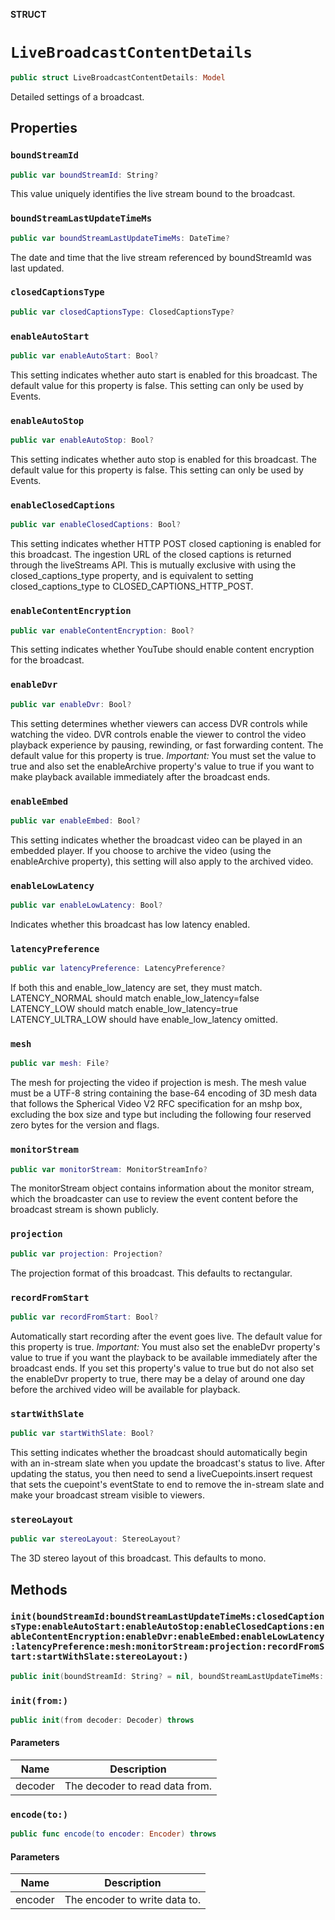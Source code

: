 **STRUCT**

# `LiveBroadcastContentDetails`

```swift
public struct LiveBroadcastContentDetails: Model
```

Detailed settings of a broadcast.

## Properties
### `boundStreamId`

```swift
public var boundStreamId: String?
```

This value uniquely identifies the live stream bound to the broadcast.

### `boundStreamLastUpdateTimeMs`

```swift
public var boundStreamLastUpdateTimeMs: DateTime?
```

The date and time that the live stream referenced by boundStreamId was last updated.

### `closedCaptionsType`

```swift
public var closedCaptionsType: ClosedCaptionsType?
```

### `enableAutoStart`

```swift
public var enableAutoStart: Bool?
```

This setting indicates whether auto start is enabled for this broadcast. The default value for this property is false. This setting can only be used by Events.

### `enableAutoStop`

```swift
public var enableAutoStop: Bool?
```

This setting indicates whether auto stop is enabled for this broadcast. The default value for this property is false. This setting can only be used by Events.

### `enableClosedCaptions`

```swift
public var enableClosedCaptions: Bool?
```

This setting indicates whether HTTP POST closed captioning is enabled for this broadcast. The ingestion URL of the closed captions is returned through the liveStreams API. This is mutually exclusive with using the closed_captions_type property, and is equivalent to setting closed_captions_type to CLOSED_CAPTIONS_HTTP_POST.

### `enableContentEncryption`

```swift
public var enableContentEncryption: Bool?
```

This setting indicates whether YouTube should enable content encryption for the broadcast.

### `enableDvr`

```swift
public var enableDvr: Bool?
```

This setting determines whether viewers can access DVR controls while watching the video. DVR controls enable the viewer to control the video playback experience by pausing, rewinding, or fast forwarding content. The default value for this property is true. *Important:* You must set the value to true and also set the enableArchive property's value to true if you want to make playback available immediately after the broadcast ends.

### `enableEmbed`

```swift
public var enableEmbed: Bool?
```

This setting indicates whether the broadcast video can be played in an embedded player. If you choose to archive the video (using the enableArchive property), this setting will also apply to the archived video.

### `enableLowLatency`

```swift
public var enableLowLatency: Bool?
```

Indicates whether this broadcast has low latency enabled.

### `latencyPreference`

```swift
public var latencyPreference: LatencyPreference?
```

If both this and enable_low_latency are set, they must match. LATENCY_NORMAL should match enable_low_latency=false LATENCY_LOW should match enable_low_latency=true LATENCY_ULTRA_LOW should have enable_low_latency omitted.

### `mesh`

```swift
public var mesh: File?
```

The mesh for projecting the video if projection is mesh. The mesh value must be a UTF-8 string containing the base-64 encoding of 3D mesh data that follows the Spherical Video V2 RFC specification for an mshp box, excluding the box size and type but including the following four reserved zero bytes for the version and flags.

### `monitorStream`

```swift
public var monitorStream: MonitorStreamInfo?
```

The monitorStream object contains information about the monitor stream, which the broadcaster can use to review the event content before the broadcast stream is shown publicly.

### `projection`

```swift
public var projection: Projection?
```

The projection format of this broadcast. This defaults to rectangular.

### `recordFromStart`

```swift
public var recordFromStart: Bool?
```

Automatically start recording after the event goes live. The default value for this property is true. *Important:* You must also set the enableDvr property's value to true if you want the playback to be available immediately after the broadcast ends. If you set this property's value to true but do not also set the enableDvr property to true, there may be a delay of around one day before the archived video will be available for playback.

### `startWithSlate`

```swift
public var startWithSlate: Bool?
```

This setting indicates whether the broadcast should automatically begin with an in-stream slate when you update the broadcast's status to live. After updating the status, you then need to send a liveCuepoints.insert request that sets the cuepoint's eventState to end to remove the in-stream slate and make your broadcast stream visible to viewers.

### `stereoLayout`

```swift
public var stereoLayout: StereoLayout?
```

The 3D stereo layout of this broadcast. This defaults to mono.

## Methods
### `init(boundStreamId:boundStreamLastUpdateTimeMs:closedCaptionsType:enableAutoStart:enableAutoStop:enableClosedCaptions:enableContentEncryption:enableDvr:enableEmbed:enableLowLatency:latencyPreference:mesh:monitorStream:projection:recordFromStart:startWithSlate:stereoLayout:)`

```swift
public init(boundStreamId: String? = nil, boundStreamLastUpdateTimeMs: DateTime? = nil, closedCaptionsType: ClosedCaptionsType? = nil, enableAutoStart: Bool? = nil, enableAutoStop: Bool? = nil, enableClosedCaptions: Bool? = nil, enableContentEncryption: Bool? = nil, enableDvr: Bool? = nil, enableEmbed: Bool? = nil, enableLowLatency: Bool? = nil, latencyPreference: LatencyPreference? = nil, mesh: File? = nil, monitorStream: MonitorStreamInfo? = nil, projection: Projection? = nil, recordFromStart: Bool? = nil, startWithSlate: Bool? = nil, stereoLayout: StereoLayout? = nil)
```

### `init(from:)`

```swift
public init(from decoder: Decoder) throws
```

#### Parameters

| Name | Description |
| ---- | ----------- |
| decoder | The decoder to read data from. |

### `encode(to:)`

```swift
public func encode(to encoder: Encoder) throws
```

#### Parameters

| Name | Description |
| ---- | ----------- |
| encoder | The encoder to write data to. |